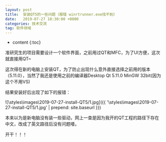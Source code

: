 ```yaml
---
layout: post
title:  安装QT5的一些问题（报错 winrtrunner.exe找不到）
date:   2019-07-27 18:30:00 +0800
categories: 技术交流
tag: 软件领域
---
```


* content
{:toc}


准研究生的项目需要设计一个软件界面，之前用过QT和MFC，为了UI方便，这次就直接用QT~

这次得在新的电脑上安装QT，为了防止出现什么意外直接选择之前用的版本（5.11.0），当然了我还是使用之前的编译器Desktop Qt 5.11.0 MinGW 32bit(因为这个不用VS)

结果安装好后出现了如下的报错：

![\styles\images\2019-07-27-install-QT5/1.jpg]({{ '\styles\images\2019-07-27-install-QT5/1.jpg' | prepend: site.baseurl  }}) 

本来以为是新电脑没有装一些驱动，网上一查是因为我开的QT工程的路径下存在中文，改成了英文路径后没有问题喽。

开干！！！